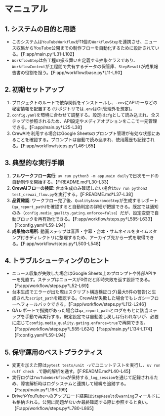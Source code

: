 # マニュアル

## 1. システムの目的と用語
- このシステムは`YouTubeWorkflow`が11個の`WorkflowStep`を連携させ、ニュース収集からYouTube公開までの制作フローを自動化するために設計されている。【F:app/main.py†L31-L102】
- `WorkflowStep`は各工程の振る舞いを定義する抽象クラスであり、`WorkflowContext`が工程間で共有するデータの保管庫、`StepResult`が成果報告書の役割を担う。【F:app/workflow/base.py†L11-L90】

## 2. 初期セットアップ
1. プロジェクトのルートで依存関係をインストールし、`.env`にAPIキーなどの秘密情報を配置する (リポジトリでは`.env`はGit管理外を想定)。
2. `config.yaml`を環境に合わせて調整する。設定は`cfg`として読み込まれ、全ステップで参照されるため、API設定やメディアオプションをここで一元管理できる。【F:app/main.py†L25-L38】
3. CrewAIを利用する場合はGoogle Sheetsのプロンプト管理が有効な状態にあることを確認する。プロンプトは自動で読み込まれ、使用履歴も記録される。【F:app/workflow/steps.py†L46-L65】

## 3. 典型的な実行手順
1. **フルワークフロー実行**: `uv run python3 -m app.main daily`で日次モードの自動制作を開始する。【F:README.md†L30-L33】
2. **CrewAIフローの検証**: 台本生成のみ確認したい場合は`uv run python3 test_crewai_flow.py`を実行する。【F:README.md†L37-L38】
3. **品質確認**: ワークフロー完了後、`QualityAssuranceStep`が生成するレポート(`qa_report_path`)を確認すると自動判定の詳細が把握できる。既定では通知のみ（`config.media_quality.gating.enforce=false`）だが、設定変更で自動ブロックを再有効化できる。【F:app/workflow/steps.py†L585-L633】【F:config.yaml†L59-L94】
4. **成果物の場所**: 動画ステップは音声・字幕・台本・サムネイルをタイムスタンプ付きディレクトリに整理するため、アーカイブ先から一式を取得できる。【F:app/workflow/steps.py†L503-L548】

## 4. トラブルシューティングのヒント
- ニュース収集が失敗した場合はGoogle Sheets上のプロンプトや外部APIキーを見直す。ステップはニュースが0件だと即時失敗を返す設計である。【F:app/workflow/steps.py†L52-L69】
- 台本生成でエラーが出た際はスクリプト構造検証ログ(最大5件の警告)と生成された`script_path`を確認する。CrewAIが失敗した場合でもレガシーフローへフォールバックできる。【F:app/workflow/steps.py†L112-L246】
- QAレポートで指摘があった場合は`qa_report_path`とログをもとに該当ステップを手動で再実行する。既定設定では自動差し戻しは行われないが、必要に応じて`config.media_quality.gating.enforce=true`で再開できる。【F:app/workflow/steps.py†L585-L624】【F:app/main.py†L134-L174】【F:config.yaml†L59-L94】

## 5. 保守運用のベストプラクティス
- 変更を加えた際は`pytest tests/unit -v`でユニットテストを実行し、`uv run ruff check .`で静的解析を通す。【F:README.md†L40-L45】
- 実行ログは`YouTubeWorkflow`が保持する`_log_session`を通じて記録されるため、障害解析時はログシステムと連携して経緯を追跡する。【F:app/main.py†L16-L199】
- DriveやYouTubeへのアップロード結果は`StepResult`の`warning`フィールドにも格納される。公開に問題がないか最終確認する際に参照すると良い。【F:app/workflow/steps.py†L780-L865】

